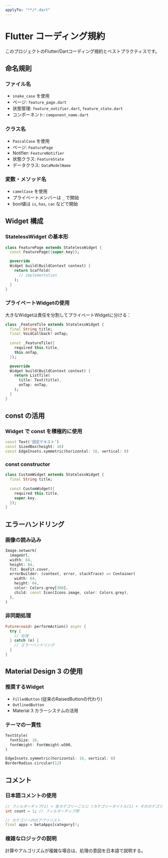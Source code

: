 ```yaml
---
applyTo: "**/*.dart"
---
```

# Flutter コーディング規約

このプロジェクトのFlutter/Dartコーディング規約とベストプラクティスです。

## 命名規則

### ファイル名
- `snake_case` を使用
- ページ: `feature_page.dart`
- 状態管理: `feature_notifier.dart`, `feature_state.dart`
- コンポーネント: `component_name.dart`

### クラス名
- `PascalCase` を使用
- ページ: `FeaturePage`
- Notifier: `FeatureNotifier`
- 状態クラス: `FeatureState`
- データクラス: `DataModelName`

### 変数・メソッド名
- `camelCase` を使用
- プライベートメンバーは `_` で開始
- bool値は `is`, `has`, `can` などで開始

## Widget 構成

### StatelessWidget の基本形
```dart
class FeaturePage extends StatelessWidget {
  const FeaturePage({super.key});

  @override
  Widget build(BuildContext context) {
    return Scaffold(
      // implementation
    );
  }
}
```

### プライベートWidgetの使用
大きなWidgetは責任を分割してプライベートWidgetに分ける：

```dart
class _FeatureTile extends StatelessWidget {
  final String title;
  final VoidCallback? onTap;
  
  const _FeatureTile({
    required this.title,
    this.onTap,
  });

  @override
  Widget build(BuildContext context) {
    return ListTile(
      title: Text(title),
      onTap: onTap,
    );
  }
}
```

## const の活用

### Widget で const を積極的に使用
```dart
const Text('固定テキスト')
const SizedBox(height: 16)
const EdgeInsets.symmetric(horizontal: 16, vertical: 8)
```

### const constructor
```dart
class CustomWidget extends StatelessWidget {
  final String title;
  
  const CustomWidget({
    required this.title,
    super.key,
  });
}
```

## エラーハンドリング

### 画像の読み込み
```dart
Image.network(
  imageUrl,
  width: 64,
  height: 64,
  fit: BoxFit.cover,
  errorBuilder: (context, error, stackTrace) => Container(
    width: 64,
    height: 64,
    color: Colors.grey[300],
    child: const Icon(Icons.image, color: Colors.grey),
  ),
)
```

### 非同期処理
```dart
Future<void> performAction() async {
  try {
    // 処理
  } catch (e) {
    // エラーハンドリング
  }
}
```

## Material Design 3 の使用

### 推奨するWidget
- `FilledButton` (従来のRaisedButtonの代わり)
- `OutlinedButton`
- Material 3 カラーシステムの活用

### テーマの一貫性
```dart
TextStyle(
  fontSize: 16,
  fontWeight: FontWeight.w500,
)

EdgeInsets.symmetric(horizontal: 16, vertical: 8)
BorderRadius.circular(12)
```

## コメント

### 日本語コメントの使用
```dart
// フィルターチップ(1) + 各カテゴリーごとに (カテゴリータイトル(1) + そのカテゴリーのアプリリスト数)
int count = 1; // フィルターチップ用

// カテゴリー内のアプリリスト
final apps = betaApps[category]!;
```

### 複雑なロジックの説明
計算やアルゴリズムが複雑な場合は、処理の意図を日本語で説明する。